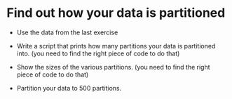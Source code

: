 # Find out how your data is partitioned

* Use the data from the last exercise

* Write a script that prints how many partitions your data is partitioned into.
    (you need to find the right piece of code to do that)

* Show the sizes of the various partitions.
    (you need to find the right piece of code to do that)

* Partition your data to 500 partitions.
